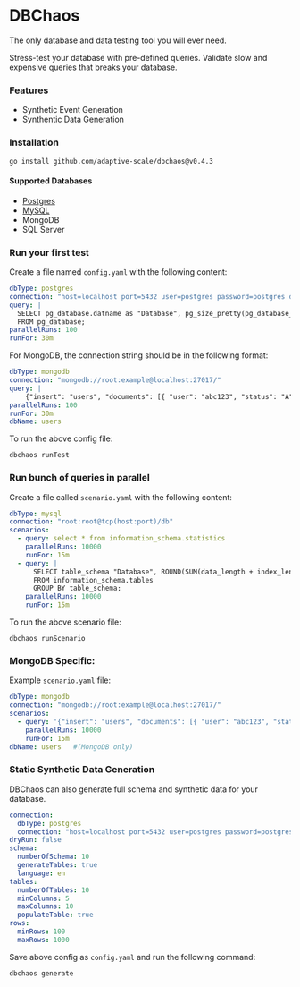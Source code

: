 # DBChaos

The only database and data testing tool you will ever need. 

Stress-test your database with pre-defined queries. Validate slow and expensive queries that breaks your database.

### Features
- Synthetic Event Generation
- Synthentic Data Generation
  
### Installation

```shell
go install github.com/adaptive-scale/dbchaos@v0.4.3
```

#### Supported Databases

- [Postgres](https://github.com/adaptive-scale/dbchaos/tree/master/samples/postgres)
- [MySQL](https://github.com/adaptive-scale/dbchaos/tree/master/samples/mysql)
- MongoDB
- SQL Server

### Run your first test

Create a file named `config.yaml` with the following content:
```yaml
dbType: postgres
connection: "host=localhost port=5432 user=postgres password=postgres dbname=postgres sslmode=disable"
query: |
  SELECT pg_database.datname as "Database", pg_size_pretty(pg_database_size(pg_database.datname)) as "Size"
  FROM pg_database;
parallelRuns: 100
runFor: 30m
```

For MongoDB, the connection string should be in the following format:
```yaml
dbType: mongodb
connection: "mongodb://root:example@localhost:27017/"
query: |
    {"insert": "users", "documents": [{ "user": "abc123", "status": "A" }]}
parallelRuns: 100
runFor: 30m
dbName: users
```

To run the above config file:

```shell
dbchaos runTest 
```

### Run bunch of queries in parallel

Create a file called `scenario.yaml` with the following content:

```yaml
dbType: mysql
connection: "root:root@tcp(host:port)/db"
scenarios:
  - query: select * from information_schema.statistics
    parallelRuns: 10000
    runFor: 15m
  - query: |
      SELECT table_schema "Database", ROUND(SUM(data_length + index_length) / 1024 / 1024, 2) "Size (MB)"
      FROM information_schema.tables
      GROUP BY table_schema;
    parallelRuns: 10000
    runFor: 15m
```

To run the above scenario file:

```shell
dbchaos runScenario 
```

### MongoDB Specific:
Example `scenario.yaml` file: 
```yaml
dbType: mongodb
connection: "mongodb://root:example@localhost:27017/"
scenarios:
  - query: '{"insert": "users", "documents": [{ "user": "abc123", "status": "A" }]}'
    parallelRuns: 10000
    runFor: 15m
dbName: users   #(MongoDB only)
```

### Static Synthetic Data Generation

DBChaos can also generate full schema and synthetic data for your database.

```yaml
connection: 
  dbType: postgres
  connection: "host=localhost port=5432 user=postgres password=postgres dbname=postgres sslmode=disable"
dryRun: false
schema: 
  numberOfSchema: 10
  generateTables: true
  language: en
tables:
  numberOfTables: 10
  minColumns: 5
  maxColumns: 10
  populateTable: true
rows:
  minRows: 100
  maxRows: 1000
```

Save above config as `config.yaml` and run the following command:
```shell
dbchaos generate
```
